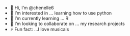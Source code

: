 - 👋 Hi, I’m @chenelle6
- 👀 I’m interested in ... learning how to use python
- 🌱 I’m currently learning ... R 
- 💞️ I’m looking to collaborate on ... my research projects
- ⚡ Fun fact: ...I love musicals 

<!---
chenelle6/chenelle6 is a ✨ special ✨ repository because its `README.md` (this file) appears on your GitHub profile.
You can click the Preview link to take a look at your changes.
--->

